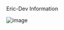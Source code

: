 Eric-Dev Information

![image](https://user-images.githubusercontent.com/13183399/175842106-a130994c-ee58-44a6-9e68-1e7822807755.png)
